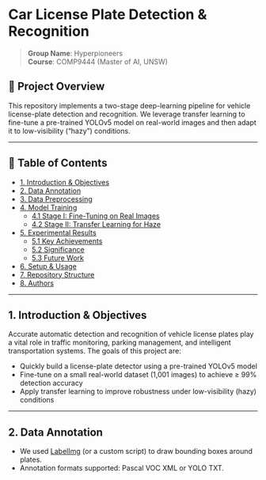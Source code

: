 # Car License Plate Detection & Recognition

> **Group Name**: Hyperpioneers  
> **Course**: COMP9444 (Master of AI, UNSW)  

## 📖 Project Overview

This repository implements a two-stage deep-learning pipeline for vehicle license-plate detection and recognition. We leverage transfer learning to fine-tune a pre-trained YOLOv5 model on real-world images and then adapt it to low-visibility (“hazy”) conditions.

---

## 📑 Table of Contents

- [1. Introduction & Objectives](#1-introduction--objectives)  
- [2. Data Annotation](#2-data-annotation)  
- [3. Data Preprocessing](#3-data-preprocessing)  
- [4. Model Training](#4-model-training)  
  - [4.1 Stage I: Fine-Tuning on Real Images](#41-stage-i-fine-tuning-on-real-images)  
  - [4.2 Stage II: Transfer Learning for Haze](#42-stage-ii-transfer-learning-for-haze)  
- [5. Experimental Results](#5-experimental-results)  
  - [5.1 Key Achievements](#51-key-achievements)  
  - [5.2 Significance](#52-significance)  
  - [5.3 Future Work](#53-future-work)  
- [6. Setup & Usage](#6-setup--usage)  
- [7. Repository Structure](#7-repository-structure)  
- [8. Authors](#8-authors)  

---

## 1. Introduction & Objectives

Accurate automatic detection and recognition of vehicle license plates play a vital role in traffic monitoring, parking management, and intelligent transportation systems. The goals of this project are:

- Quickly build a license-plate detector using a pre-trained YOLOv5 model  
- Fine-tune on a small real-world dataset (1,001 images) to achieve ≥ 99% detection accuracy  
- Apply transfer learning to improve robustness under low-visibility (hazy) conditions  

---

## 2. Data Annotation

- We used [LabelImg](https://github.com/tzutalin/labelImg) (or a custom script) to draw bounding boxes around plates.  
- Annotation formats supported: Pascal VOC XML or YOLO TXT.  
